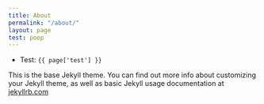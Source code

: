 ```yaml
---
title: About
permalink: "/about/"
layout: page
test: poop
---
```


- Test: `{{ page['test'] }}`

This is the base Jekyll theme. You can find out more info about customizing your Jekyll theme, as well as basic Jekyll usage documentation at [jekyllrb.com](http://jekyllrb.com/)
